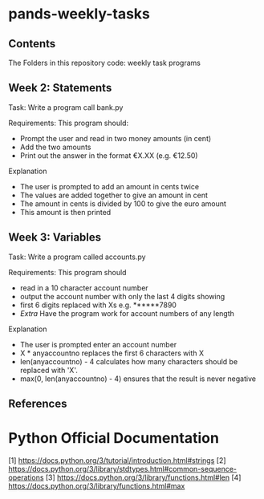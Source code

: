 # pands-weekly-tasks

## Contents
The Folders in this repository
code: weekly task programs

## Week 2: Statements
Task: Write a program call bank.py

Requirements: This program should:
- Prompt the user and read in two money amounts (in cent)
- Add the two amounts
- Print out the answer in the format €X.XX (e.g. €12.50)

Explanation
- The user is prompted to add an amount in cents twice
- The values are added together to give an amount in cent
- The amount in cents is divided by 100 to give the euro amount
- This amount is then printed


## Week 3: Variables
Task: Write a program called accounts.py

Requirements: This program should
- read in a 10 character account number 
- output the account number with only the last 4 digits showing
- first 6 digits replaced with Xs e.g. ******7890
- *Extra* Have the program work for account numbers of any length

Explanation
- The user is prompted enter an account number
- X * anyaccountno replaces the first 6 characters with X
- len(anyaccountno) - 4 calculates how many characters should be replaced with 'X'.
- max(0, len(anyaccountno) - 4) ensures that the result is never negative

## References
# Python Official Documentation
[1] https://docs.python.org/3/tutorial/introduction.html#strings
[2] https://docs.python.org/3/library/stdtypes.html#common-sequence-operations
[3] https://docs.python.org/3/library/functions.html#len
[4] https://docs.python.org/3/library/functions.html#max
